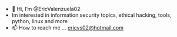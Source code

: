 - 👋 Hi, I’m @EricValenzuela02
- Im interested in information security topics, ethical hacking, tools, python, linux and more
- 📫 How to reach me ... ericvs02@hotmail.com



